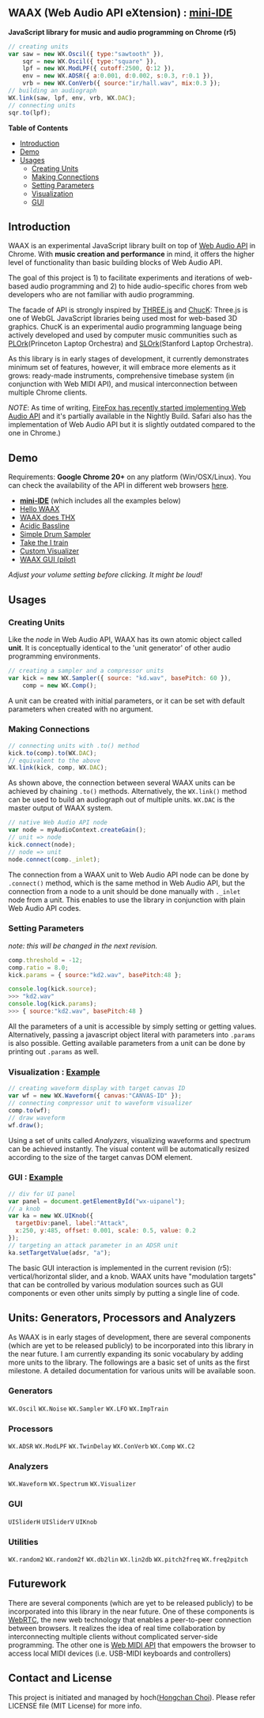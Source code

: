 WAAX (Web Audio API eXtension) : [mini-IDE][6]
---------------------------------------------
**JavaScript library for music and audio programming on Chrome (r5)**

```javascript
// creating units
var saw = new WX.Oscil({ type:"sawtooth" }),
    sqr = new WX.Oscil({ type:"square" }),
    lpf = new WX.ModLPF({ cutoff:2500, Q:12 }),
    env = new WX.ADSR({ a:0.001, d:0.002, s:0.3, r:0.1 }),
    vrb = new WX.ConVerb({ source:"ir/hall.wav", mix:0.3 });
// building an audiograph
WX.link(saw, lpf, env, vrb, WX.DAC);
// connecting units
sqr.to(lpf);
```

**Table of Contents**

* [Introduction](#indroduction)
* [Demo](#demo)
* [Usages](#usages)
  * [Creating Units](#creating-units)
  * [Making Connections](#making-connections)
  * [Setting Parameters](#setting-parameters)
  * [Visualization](#visualization) 
  * [GUI](#gui)


Introduction
------------

WAAX is an experimental JavaScript library built on top of [Web Audio API][1] in Chrome. With **music creation and performance** in mind, it offers the higher level of functionality than basic building blocks of Web Audio API.

The goal of this project is 1) to facilitate experiments and iterations of web-based audio programming and 2) to hide audio-specific chores from web developers who are not familiar with audio programming.

The facade of API is strongly inspired by [THREE.js][2] and [ChucK][3]: Three.js is one of WebGL JavaScript libraries being used most for web-based 3D graphics. ChucK is an experimental audio programming language being actively developed and used by computer music communities such as [PLOrk][4](Princeton Laptop Orchestra) and [SLOrk][5](Stanford Laptop Orchestra).

As this library is in early stages of development, it currently demonstrates minimum set of features, however, it will embrace more elements as it grows: ready-made instruments, comprehensive timebase system (in conjunction with Web MIDI API), and musical interconnection between multiple Chrome clients.

_NOTE_: As time of writing, [FireFox has recently started implementing Web Audio API][20] and it's partially available in the Nightly Build. Safari also has the implementation of Web Audio API but it is slightly outdated compared to the one in Chrome.)

[1]: https://dvcs.w3.org/hg/audio/raw-file/tip/webaudio/specification.html "Web Audio API: W3C Editor's Draft"
[2]: https://github.com/mrdoob/three.js/ "THREE.js: Github Repo"
[3]: http://chuck.cs.princeton.edu/
[4]: http://plork.cs.princeton.edu/
[5]: http://slork.stanford.edu/
[20]: https://hacks.mozilla.org/2013/02/webrtc-enabled-h-264mp3-support-in-win-7-on-by-default-metro-ui-for-windows-8-more-firefox-development-highlights/


Demo
----
Requirements: **Google Chrome 20+** on any platform (Win/OSX/Linux). You can check the availability of the API in different web browsers [here](http://caniuse.com/audio-api).

 * **[mini-IDE][6]** (which includes all the examples below)
  * [Hello WAAX][15] 
  * [WAAX does THX][10]
  * [Acidic Bassline][11]
  * [Simple Drum Sampler][12]
  * [Take the I train][16]
  * [Custom Visualizer][13]
  * [WAAX GUI (pilot)][14]

_Adjust your volume setting before clicking. It might be loud!_

[6]: http://hoch.github.com/waax/examples/editor.html
[10]: http://hoch.github.com/waax/examples/waax-does-thx.html
[11]: http://hoch.github.com/waax/examples/acidic-bassline.html
[12]: http://hoch.github.com/waax/examples/simple-drum-sampler.html
[13]: http://hoch.github.com/waax/examples/visualizer.html
[14]: http://hoch.github.com/waax/examples/ui-manager.html
[15]: http://hoch.github.com/waax/examples/hello-waax.html
[16]: http://hoch.github.com/waax/examples/take-i-train.html


Usages
------

### Creating Units

Like the _node_ in Web Audio API, WAAX has its own atomic object called **unit**. It is conceptually identical to the 'unit generator' of other audio programming environments.

```javascript
// creating a sampler and a compressor units
var kick = new WX.Sampler({ source: "kd.wav", basePitch: 60 }),
    comp = new WX.Comp();
```

A unit can be created with initial parameters, or it can be set with default parameters when created with no argument.


### Making Connections

```javascript
// connecting units with .to() method
kick.to(comp).to(WX.DAC);
// equivalent to the above
WX.link(kick, comp, WX.DAC);
```

As shown above, the connection between several WAAX units can be achieved by chaining `.to()` methods. Alternatively, the `WX.link()` method can be used to build an audiograph out of multiple units. `WX.DAC` is the master output of WAAX system.

```javascript
// native Web Audio API node
var node = myAudioContext.createGain();
// unit => node
kick.connect(node);
// node => unit
node.connect(comp._inlet);
```

The connection from a WAAX unit to Web Audio API node can be done by `.connect()` method, which is the same method in Web Audio API, but the connection from a node to a unit should be done manually with `._inlet` node from a unit. This enables to use the library in conjunction with plain Web Audio API codes.


### Setting Parameters 

_note: this will be changed in the next revision._

```javascript
comp.threshold = -12;
comp.ratio = 8.0;
kick.params = { source:"kd2.wav", basePitch:48 };

console.log(kick.source);
>>> "kd2.wav"
console.log(kick.params);
>>> { source:"kd2.wav", basePitch:48 }
```

All the parameters of a unit is accessible by simply setting or getting values. Alternatively, passing a javascript object literal with parameters into `.params` is also possible. Getting available parameters from a unit can be done by printing out `.params` as well.


### Visualization : [Example][12]

```javascript
// creating waveform display with target canvas ID
var wf = new WX.Waveform({ canvas:"CANVAS-ID" });
// connecting compressor unit to waveform visualizer
comp.to(wf);
// draw waveform
wf.draw();
```

Using a set of units called _Analyzers_, visualizing waveforms and spectrum can be achieved instantly. The visual content will be automatically resized according to the size of the target canvas DOM element.


### GUI : [Example][14]

```javascript
// div for UI panel
var panel = document.getElementById("wx-uipanel");
// a knob
var ka = new WX.UIKnob({ 
  targetDiv:panel, label:"Attack", 
  x:250, y:485, offset: 0.001, scale: 0.5, value: 0.2
});
// targeting an attack parameter in an ADSR unit
ka.setTargetValue(adsr, "a");
```

The basic GUI interaction is implemented in the current revision (r5): vertical/horizontal slider, and a knob. WAAX units have "modulation targets" that can be controlled by various modulation sources such as GUI components or even other units simply by putting a single line of code.


Units: Generators, Processors and Analyzers
-------------------------------------------
As WAAX is in early stages of development, there are several components (which are yet to be released publicly) to be incorporated into this library in the near future. I am currently expanding its sonic vocabulary by adding more units to the library. The followings are a basic set of units as the first milestone. A detailed documentation for various units will be available soon.

### Generators
`WX.Oscil` `WX.Noise` `WX.Sampler` `WX.LFO` `WX.ImpTrain`

### Processors
`WX.ADSR` `WX.ModLPF` `WX.TwinDelay` `WX.ConVerb` `WX.Comp` `WX.C2`

### Analyzers
`WX.Waveform` `WX.Spectrum` `WX.Visualizer` 

### GUI
`UISliderH` `UISliderV` `UIKnob`

### Utilities
`WX.random2` `WX.random2f` `WX.db2lin` `WX.lin2db` `WX.pitch2freq` `WX.freq2pitch`


Futurework
----------
There are several components (which are yet to be released publicly) to be incorporated into this library in the near future. One of these components is [WebRTC][7], the new web technology that enables a peer-to-peer connection between browsers. It realizes the idea of real time collaboration by interconnecting multiple clients without complicated server-side programming. The other one is [Web MIDI API][8] that empowers the browser to access local MIDI devices (i.e. USB-MIDI keyboards and controllers)

[7]: http://dev.w3.org/2011/webrtc/editor/webrtc.html#rtcdatachannel
[8]: http://webaudio.github.com/web-midi-api/


Contact and License
-------------------
This project is initiated and managed by hoch([Hongchan Choi][9]). Please refer LICENSE file (MIT License) for more info.

[9]: https://ccrma.stanford.edu/~hongchan/
